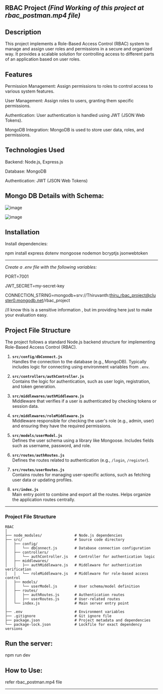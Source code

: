 RBAC Project _(Find Working of this project at rbac_postman.mp4 file)_
-----------------------------------------------------------------------------------------------------------------------------------------------------------
Description
-----------------------------------------------------------------------------------------------------------------------------------------------------------

This project implements a Role-Based Access Control (RBAC) system to manage and assign user roles and permissions in a secure and organized way. It provides a scalable solution for controlling access to different parts of an application based on user roles.


Features
-----------------------------------------------------------------------------------------------------------------------------------------------------------
Permission Management: Assign permissions to roles to control access to various system features.

User Management: Assign roles to users, granting them specific permissions.

Authentication: User authentication is handled using JWT (JSON Web Tokens).

MongoDB Integration: MongoDB is used to store user data, roles, and permissions.



Technologies Used
-----------------------------------------------------------------------------------------------------------------------------------------------------------
Backend: Node.js, Express.js

Database: MongoDB

Authentication: JWT (JSON Web Tokens)

Mongo DB Details with Schema:
-----------------------------------------------------------------------------------------------------------------------------------------------------------
![image](https://github.com/user-attachments/assets/4c294a80-b80c-4324-80eb-68208b084b37)

![image](https://github.com/user-attachments/assets/6f5896ec-35da-4789-9c9d-892ed7a33c43)



Installation
-----------------------------------------------------------------------------------------------------------------------------------------------------------
Install dependencies:

npm install express dotenv mongoose nodemon bcryptjs jsonwebtoken

-----------------------------------------------------------------------------------------------------------------------------------------------------------

*Create a .env file with the following variables:*

PORT=7001

JWT_SECRET=my-secret-key

CONNECTION_STRING=mongodb+srv://Thiruvanth:thiru_rbac_project@cluster0.mongodb.net/rbac_project

//I know this is a sensitive information , but im providing here just to make your evaluation easy.

Project File Structure
-----------------------------------------------------------------------------------------------------------------------------------------------------------


The project follows a standard Node.js backend structure for implementing Role-Based Access Control (RBAC).

1. **`src/config/dbConnect.js`**  
   Handles the connection to the database (e.g., MongoDB). Typically includes logic for connecting using environment variables from `.env`.

2. **`src/controllers/authController.js`**  
   Contains the logic for authentication, such as user login, registration, and token generation.

3. **`src/middlewares/authMiddleware.js`**  
   Middleware that verifies if a user is authenticated by checking tokens or session data.

4. **`src/middlewares/roleMiddleware.js`**  
   Middleware responsible for checking the user's role (e.g., admin, user) and ensuring they have the required permissions.

5. **`src/models/userModel.js`**  
   Defines the user schema using a library like Mongoose. Includes fields such as username, password, and role.

6. **`src/routes/authRoutes.js`**  
   Defines the routes related to authentication (e.g., `/login`, `/register`).

7. **`src/routes/userRoutes.js`**  
   Contains routes for managing user-specific actions, such as fetching user data or updating profiles.

8. **`src/index.js`**  
   Main entry point to combine and export all the routes. Helps organize the application routes centrally.

---

### Project File Structure

```
RBAC
│
├── node_modules/               # Node.js dependencies
├── src/                        # Source code directory
│   ├── config/                 
│   │   └── dbConnect.js        # Database connection configuration
│   ├── controllers/            
│   │   └── authController.js   # Controller for authentication logic
│   ├── middlewares/            
│   │   ├── authMiddleware.js   # Middleware for authentication verification
│   │   └── roleMiddleware.js   # Middleware for role-based access control
│   ├── models/                 
│   │   └── userModel.js        # User schema/model definition
│   ├── routes/                 
│   │   ├── authRoutes.js       # Authentication routes
│   │   ├── userRoutes.js       # User-related routes
│   └── index.js                # Main server entry point
│
├── .env                        # Environment variables
├── .gitignore                  # Git ignore file
├── package.json                # Project metadata and dependencies
└── package-lock.json           # Lockfile for exact dependency versions
```

Run the server:
-----------------------------------------------------------------------------------------------------------------------------------------------------------
npm run dev


How to Use:
-----------------------------------------------------------------------------------------------------------------------------------------------------------
refer rbac_postman.mp4 file


-----------------------------------------------------------------------------------------------------------------------------------------------------------

